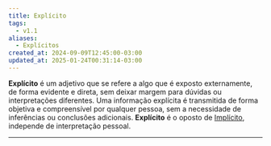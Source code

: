 ```yaml
---
title: Explícito
tags:
  - v1.1
aliases:
  - Explícitos
created_at: 2024-09-09T12:45:00-03:00
updated_at: 2025-01-24T00:31:14-03:00
---
```


**Explícito** é um adjetivo que se refere a algo que é exposto externamente, de forma evidente e direta, sem deixar margem para dúvidas ou interpretações diferentes. Uma informação explícita é transmitida de forma objetiva e compreensível por qualquer pessoa, sem a necessidade de inferências ou conclusões adicionais. **Explícito** é o oposto de [Implícito](content/atomos/2024/09/09/Implícito.md), independe de interpretação pessoal.

---

